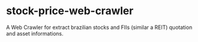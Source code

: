 # stock-price-web-crawler
A Web Crawler for extract brazilian stocks and FIIs (similar a REIT) quotation and asset informations.
